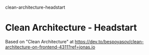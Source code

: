 clean-architecture-headstart
# Clean Architecture - Headstart

Based on "Clean Architecture" at https://dev.to/bespoyasov/clean-architecture-on-frontend-4311?ref=jonas.io
